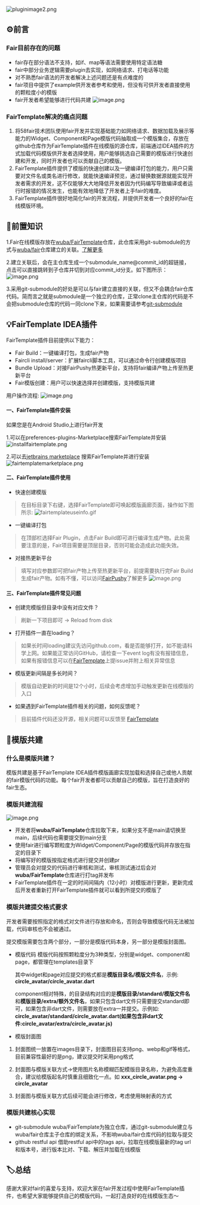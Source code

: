 ![pluginimage2.png](https://wos.58cdn.com.cn/IjGfEdCbIlr/ishare/1eb0843f-56ec-4cf7-8dc3-96b7228acb7dplugin-image2.png)

## ⚙️前言

### Fair目前存在的问题

*   fair存在部分语法不支持，如if、map等语法需要使用特定语法糖
*   fair中部分业务逻辑需要plugin去实现，如网络请求、打电话等功能
*   对不熟悉fair语法的开发者解决上述问题还是有点难度的
*   fair项目中提供了example供开发者参考和使用，但没有可供开发者直接使用的颗粒度小的模版
*   fair开发者希望能够进行代码共建
    ![image.png](https://wos.58cdn.com.cn/IjGfEdCbIlr/ishare/9e310f16-c398-4f3c-95ec-718f5c8b6648image.png)

### FairTemplate解决的痛点问题

1.  将58fair技术团队使用fair开发并实现基础能力如网络请求、数据加载及展示等能力的Widget、Component和Page模版代码抽取成一个模版集合，存放在github仓库作为FairTemplate插件在线模版的源仓库，前端通过IDEA插件的方式加载代码模版供开发者选择使用，用户能够挑选自己需要的模版进行快速创建和开发，同时开发者也可以贡献自己的模版。
2.  FairTemplate插件提供了模版的快速创建以及一键编译打包的能力，用户只需要对文件名或类名进行修改，就能快速编译预览，通过替换数据源就能实现开发者需求的开发，这不仅能够大大地降低开发者因为代码编写导致编译或者运行时报错的情况发生，也能有效地降低了开发者上手fair的难度。
3.  FairTemplate插件很好地简化fair的开发流程，并提供开发者一个良好的fair在线模版环境。

## 📖前置知识

1.Fair在线模版存放在[wuba/FairTemplate](https://github.com/wuba/FairTemplate)仓库，此仓库采用git-submodule的方式与[wuba/fair](https://github.com/wuba/Fair)仓库建立的关联。[了解更多](https://git-scm.com/docs/git-submodule)

2.建立关联后，会在主仓库生成一个submodule\_name\@commit\_id的超链接，点击可以直接跳转到子仓库并切到对应commit\_id分支。如下图所示：
![image.png](https://wos.58cdn.com.cn/IjGfEdCbIlr/ishare/9ed0d69a-96f4-405e-8710-076950f1046dimage.png)

3.采用git-submodule的好处是可以与fair建立直接的关联，但又不会耦合fair仓库代码。简而言之就是submodule是一个独立的仓库，正常clone主仓库的代码是不会把submodule仓库的代码一同clone下来，如果需要请参考[git-submodule](https://git-scm.com/docs/git-submodule)

## 💡FairTemplate IDEA插件

FairTemplate插件目前提供以下能力：

*   Fair Build：一键编译打包，生成fair产物
*   Faircli install/server：扩展faircli脚本工具，可以通过命令行创建模版项目
*   Bundle Upload：对接FairPushy热更新平台，支持将fair编译产物上传至热更新平台
*   Fair模版创建：用户可以快速选择并创建模版，支持模版共建

用户操作流程:
![image.png](https://wos.58cdn.com.cn/IjGfEdCbIlr/ishare/052e5d9d-1dfb-4e42-ae62-74bce4838c81image.png)

#### 一、FairTemplate插件安装

如果您是在Android Studio上进行fair开发

1.可以在preferences-plugins-Marketplace搜索FairTemplate并安装
![installfairtemplate.png](https://wos.58cdn.com.cn/IjGfEdCbIlr/ishare/b7781b01-60d3-4116-b231-84b5d4ec2cafinstall-fairtemplate.png)

2.可以去[jetbrains marketplace](https://plugins.jetbrains.com/plugin/20323-fairtemplate) 搜索FairTemplate并进行安装
![fairtemplatemarketplace.png](https://wos.58cdn.com.cn/IjGfEdCbIlr/ishare/a0b76a67-20df-40bf-8bf2-2cbf28765371fairtemplate-marketplace.png)

#### 二、FairTemplate插件使用

*   快速创建模版

> 在目标目录下右键，选择FairTemplate即可唤起模版画廊页面，操作如下图所示:
> ![fairtemplateuseinfo.gif](https://wos.58cdn.com.cn/IjGfEdCbIlr/ishare/9840ada1-8e0b-4509-8e65-97ece7dc4db2fairtemplate-use-info.gif)

*   一键编译打包

> 在顶部栏选择Fair Plugin，点击Fair Build即可进行编译生成产物。此处需要注意的是，Fair项目需要是顶层目录，否则可能会造成此功能失效。

*   对接热更新平台

> 填写对应参数即可把fair产物上传至热更新平台，前提需要执行完Fair Build生成fair产物。如有不懂，可以访问[FairPushy](https://github.com/wuba/FairPushy)了解更多
> ![image.png](https://wos.58cdn.com.cn/IjGfEdCbIlr/ishare/47b18062-784b-464a-be27-b7c09dba0f54image.png)

#### 三、FairTemplate插件常见问题

*   创建完模版但目录中没有对应文件？

> 刷新一下项目即可 -> Reload from disk

*   打开插件一直在loading？

> 如果长时间loading建议先访问github.com，看是否能够打开，如不能请科学上网。如果能正常访问GitHub，请检查一下event log有没有报错信息，如果有报错信息可以在[FairTemplate](https://github.com/wuba/FairTemplate)上提issue并附上相关异常信息

*   模版更新间隔是多长时间？

> 模版自动更新的时间是12个小时，后续会考虑增加手动触发更新在线模版的入口

*   如果遇到FairTemplate插件相关的问题，如何反馈呢？

> 目前插件代码还没开源，相关问题可以反馈至 [FairTemplate](https://github.com/wuba/FairTemplate)

## 🔧模版共建

### 什么是模版共建？

模版共建是基于FairTemplate IDEA插件模版画廊实现加载和选择自己或他人贡献的fair模版代码的功能。每个fair开发者都可以贡献自己的模版，旨在打造良好的fair生态。

### 模版共建流程

![image.png](https://wos.58cdn.com.cn/IjGfEdCbIlr/ishare/bf17c29c-6fd1-4b53-86a9-50473103ecc3image.png)

*   开发者将**wuba/FairTemplate**仓库拉取下来，如果分支不是main请切换至main，后续代码也需要提交到main分支
*   使用fair进行编写颗粒度为Widget/Component/Page的模版代码并存放在指定的目录下
*   将编写好的模版按指定格式进行提交并创建pr
*   管理员会对提交的代码进行审核和测试，审核测试通过后会对**wuba/FairTemplate**仓库进行打tag并发布
*   FairTemplate插件在一定的时间间隔内（12小时）对模版进行更新，更新完成后开发者重新打开FairTemplate插件就可以看到所提交的模版了

### 模版共建提交格式要求

开发者需要按照指定的格式对文件进行存放和命名，否则会导致模版代码无法被加载，代码审核也不会被通过。

提交模版需要包含两个部分，一部分是模版代码本身，另一部分是模版封面图。

*   模版代码
    模版代码按照颗粒度分为3种类型，分别是widget、component和page，都管理在templates目录下

    其中widget和page对应提交的格式都是**模版目录名/模版文件名**，示例: **circle\_avatar/circle\_avatar.dart**

    component相对特殊，的目录结构对应的是**模版目录/standard/模版文件名**和**模版目录/extra/额外文件名**，如果只包含dart文件只需要提交standard即可，如果包含非dart文件，则需要放在extra一并提交。示例如: **circle\_avatar/standard/circle\_avatar.dart(如果包含非dart文件\:circle\_avatar/extra/circle\_avatar.js)**

*   模版封面图

1.  封面图统一放置在images目录下，封面图目前支持png、webp和gif等格式，目前兼容性最好的是png，建议提交时采用png格式

2.  封面图与模版关联方式->使用图片名称模糊匹配模版目录名称，为避免高度重合，建议给模版起名时慎重且细致化一点。如 **xxx\_circle\_avatar.png -> circle\_avatar**

3.  封面图与模版关联方式后续可能会进行修改，考虑使用映射表的方式

### 模版共建核心实现

*   git-submodule
    wuba/FairTemplate为独立仓库，通过git-submodule建立与wuba/fair仓库主子仓库的绑定关系，不影响wuba/fair仓库代码的拉取与提交
*   github restful api
    借助restful api中的tags api，拉取在线模版最新的tag url和版本号，进行版本比对、下载、解压并加载在线模版

## 🏷总结

感谢大家对fair的喜爱与支持，欢迎大家在fair开发过程中使用FairTemplate插件，也希望大家能够提供自己的模版代码，一起打造良好的在线模版生态～
